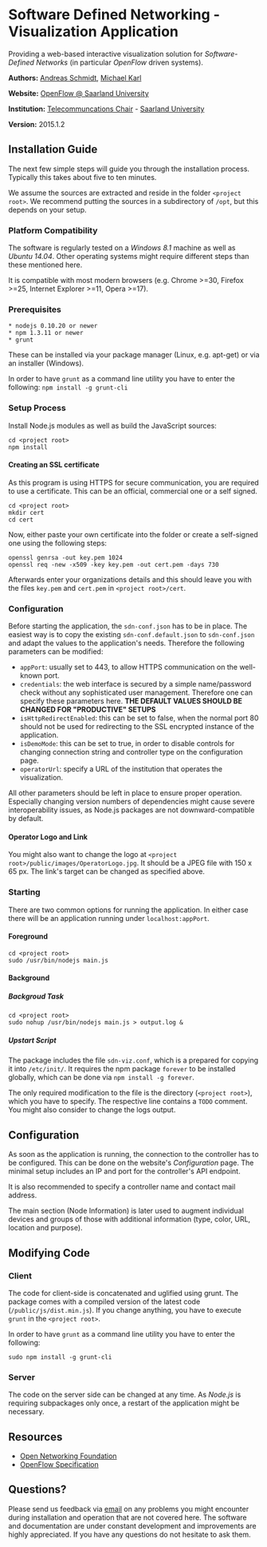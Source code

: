 ﻿# Software Defined Networking - Visualization Application

Providing a web-based interactive visualization solution for *Software-Defined Networks* (in particular *OpenFlow* driven systems).

**Authors:** [Andreas Schmidt](mailto:schmidt@nt.uni-saarland.de), [Michael Karl](mailto:karl@nt.uni-saarland.de)

**Website:** [OpenFlow @ Saarland University](http://www.openflow.uni-saarland.de/)

**Institution:** [Telecommuncations Chair](http://www.nt.uni-saarland.de/) - [Saarland University](http://www.uni-saarland.de/)

**Version:** 2015.1.2

## Installation Guide

The next few simple steps will guide you through the installation process. Typically this takes about five to ten minutes.

We assume the sources are extracted and reside in the folder `<project root>`. We recommend putting the sources in a subdirectory of `/opt`, but this depends on your setup.

### Platform Compatibility
The software is regularly tested on a *Windows 8.1* machine as well as *Ubuntu 14.04*. Other operating systems might require different steps than these mentioned here.

It is compatible with most modern browsers (e.g. Chrome >=30, Firefox >=25, Internet Explorer >=11, Opera >=17).

### Prerequisites

	* nodejs 0.10.20 or newer
	* npm 1.3.11 or newer
	* grunt

These can be installed via your package manager (Linux, e.g. apt-get) or via an installer (Windows).

In order to have `grunt` as a command line utility you have to enter the following: `npm install -g grunt-cli`

### Setup Process
Install Node.js modules as well as build the JavaScript sources:

	cd <project root>
	npm install

#### Creating an SSL certificate
As this program is using HTTPS for secure communication, you are required to use a certificate. This can be an official, commercial one or a self signed.  

	cd <project root>
	mkdir cert
	cd cert

Now, either paste your own certificate into the folder or create a self-signed one using the following steps:

	openssl genrsa -out key.pem 1024
	openssl req -new -x509 -key key.pem -out cert.pem -days 730

Afterwards enter your organizations details and this should leave you with the files `key.pem` and `cert.pem` in `<project root>/cert`.

### Configuration

Before starting the application, the `sdn-conf.json` has to be in place. The easiest way is to copy the existing `sdn-conf.default.json` to `sdn-conf.json` and adapt the values to the application's needs. Therefore the following parameters can be modified:

* `appPort`: usually set to 443, to allow HTTPS communication on the well-known port.
* `credentials`: the web interface is secured by a simple name/password check without any sophisticated user management. Therefore one can specify these parameters here. **THE DEFAULT VALUES SHOULD BE CHANGED FOR "PRODUCTIVE" SETUPS**
* `isHttpRedirectEnabled`: this can be set to false, when the normal port 80 should not be used for redirecting to the SSL encrypted instance of the application.
* `isDemoMode`: this can be set to true, in order to disable controls for changing connection string and controller type on the configuration page.
* `operatorUrl`: specify a URL of the institution that operates the visualization.

All other parameters should be left in place to ensure proper operation. Especially changing version numbers of dependencies might cause severe interoperability issues, as Node.js packages are not downward-compatible by default.

#### Operator Logo and Link

You might also want to change the logo at `<project root>/public/images/OperatorLogo.jpg`. It should be a JPEG file with 150 x 65 px. The link's target can be changed as specified above.

### Starting

There are two common options for running the application. In either case there will be an application running under `localhost:appPort`.

#### Foreground 

	cd <project root>
	sudo /usr/bin/nodejs main.js

#### Background

##### Backgroud Task

	cd <project root>
	sudo nohup /usr/bin/nodejs main.js > output.log &

##### Upstart Script
The package includes the file `sdn-viz.conf`, which is a prepared for copying it into `/etc/init/`. It requires the npm package `forever` to be installed globally, which can be done via `npm install -g forever`. 

The only required modification to the file is the directory (`<project root>`), which you have to specify. The respective line contains a `TODO` comment. You might also consider to change the logs output.


## Configuration

As soon as the application is running, the connection to the controller has to be configured. This can be done on the website's *Configuration* page. The minimal setup includes an IP and port for the controller's API endpoint.

It is also recommended to specify a controller name and contact mail address.

The main section (Node Information) is later used to augment individual devices and groups of those with additional information (type, color, URL, location and purpose). 

## Modifying Code

### Client
The code for client-side is concatenated and uglified using grunt. The package comes with a compiled version of the latest code (`/public/js/dist.min.js`). If you change anything, you have to execute `grunt` in the `<project root>`.

In order to have `grunt` as a command line utility you have to enter the following: 

`sudo npm install -g grunt-cli`

### Server

The code on the server side can be changed at any time. As *Node.js* is requiring subpackages only once, a restart of the application might be necessary.


## Resources

* [Open Networking Foundation](https://www.opennetworking.org/)
* [OpenFlow Specification](https://www.opennetworking.org/sdn-resources/onf-specifications/openflow)


## Questions?

Please send us feedback via [email](mailto:info@openflow.uni-saarland.de) on any problems you might encounter during installation and operation that are not covered here. The software and documentation are under constant development and improvements are highly appreciated. If you have any questions do not hesitate to ask them.
